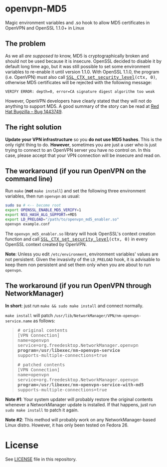 # openvpn-MD5
Magic environment variables and .so hook to allow MD5 certificates in OpenVPN and OpenSSL 1.1.0+ in Linux

## The problem

As we all *are supposed to* know, MD5 is cryptographically broken and should not be used because it is insecure. OpenSSL decided to disable it by default long time ago, but it was still possible to set some environment variables to re-enable it until version 1.1.0. With OpenSSL 1.1.0, the program (i.e. OpenVPN) must also call <tt>[SSL_CTX_set_security_level](https://www.openssl.org/docs/manmaster/man3/SSL_CTX_set_security_level.html)(ctx, 0)</tt>, otherwise MD5 certificates will be rejected with the following message:

```VERIFY ERROR: depth=0, error=CA signature digest algorithm too weak```

However, OpenVPN developers have clearly stated that they will not do anything to support MD5. A good summary of the story can be read at [Red Hat Bugzilla – Bug 1443749](https://bugzilla.redhat.com/show_bug.cgi?id=1443749).

## The right solution

**Update your VPN infrastructure** so you **do not use MD5 hashes**. This is the only right thing to do. **However**, sometimes you are just a user who is just trying to connect to an OpenVPN server you have no control on. In this case, please accept that your VPN connection will be insecure and read on.

## The workaround (if you run OpenVPN on the command line)

Run `make` (**not** `make install`) and set the following three environment variables, then run `openvpn` as usual:

```bash
sudo su # <-- become root
export OPENSSL_ENABLE_MD5_VERIFY=1
export NSS_HASH_ALG_SUPPORT=+MD5
export LD_PRELOAD="/path/to/openvpn_md5_enabler.so"
openvpn example.conf
```

The `openvpn_md5_enabler.so` library will hook OpenSSL's context creation function and call <tt>[SSL_CTX_set_security_level](https://www.openssl.org/docs/manmaster/man3/SSL_CTX_set_security_level.html)(ctx, 0)</tt> in every OpenSSL context created by OpenVPN.

**Note**: Unless you edit `/etc/environment`, environment variables' values are not persistent. Given the invasivity of the `LD_PRELOAD` hook, it is advisable to keep them non persistent and set them only when you are about to run `openvpn`.

## The workaround (if you run OpenVPN through NetworkManager)

**In short**: just run `make && sudo make install` and connect normally.

`make install` will patch `/usr/lib/NetworkManager/VPN/nm-openvpn-service.name` as follows:

<blockquote>
<pre># original contents
[VPN Connection]
name=openvpn
service=org.freedesktop.NetworkManager.openvpn
<b>program=/usr/libexec/nm-openvpn-service</b>
supports-multiple-connections=true
</pre>
<pre># patched contents
[VPN Connection]
name=openvpn
service=org.freedesktop.NetworkManager.openvpn
<b>program=/usr/libexec/nm-openvpn-service-with-md5</b>
supports-multiple-connections=true
</pre>
</blockquote>

**Note #1**: Your system updater will probably restore the original contents whenever a NetworkManager update is installed. If that happens, just run `sudo make install` to patch it again.

**Note #2**: This method will probably work on any NetworkManager-based Linux distro. However, it has only been tested on Fedora 26.

# License

See [LICENSE](LICENSE) file in this repository.
